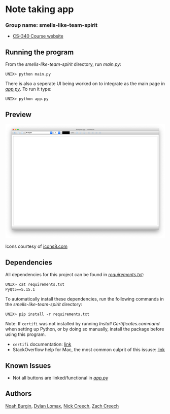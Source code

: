 # Note taking app
### Group name: smells-like-team-spirit
- [CS-340 Course website](http://web.eecs.utk.edu/courses/fall2020/cosc340/)

## Running the program
From the _smells-like-team-spirit_ directory, run _main.py_:

    UNIX> python main.py
    
There is also a seperate UI being worked on to integrate as the main page in _[app.py](app.py)_. To run it type:

    UNIX> python app.py

## Preview

![Note app screenshot](images/main_screenshot.png)

Icons courtesy of [icons8.com](https://icons8.com/)

## Dependencies 
All dependencies for this project can be found in _[requirements.txt](requirements.txt)_:

```
UNIX> cat requirements.txt
PyQt5==5.15.1
```

To automatically install these dependencies, run the following commands in the _smells-like-team-spirit_ directory:

```
UNIX> pip install -r requirements.txt
```

Note: If `certifi` was not installed by running _Install Certificates.command_ when setting up Python, or by doing so manually, install the package before using this program.
- `certifi` documentation:  [link](https://pypi.org/project/certifi/)
- StackOverflow help for Mac, the most common culprit of this issuse: [link](https://stackoverflow.com/questions/42098126/mac-osx-python-ssl-sslerror-ssl-certificate-verify-failed-certificate-verify)

## Known Issues
- Not all buttons are linked/functional in _[app.py](app.py)_

## Authors
[Noah Burgin](https://github.com/UTK-CS340-Fall-2020/smells-like-team-spirit/issues?q=assignee%3Anoah-22+is%3Aopen),
[Dylan Lomax](https://github.com/UTK-CS340-Fall-2020/smells-like-team-spirit/issues?q=is%3Aopen+assignee%3AMaze-Mind),
[Nick Creech](https://github.com/UTK-CS340-Fall-2020/smells-like-team-spirit/issues?q=is%3Aopen+assignee%3Ancreech1),
[Zach Creech](https://github.com/UTK-CS340-Fall-2020/smells-like-team-spirit/issues?q=is%3Aopen+assignee%3Azach7creech)

